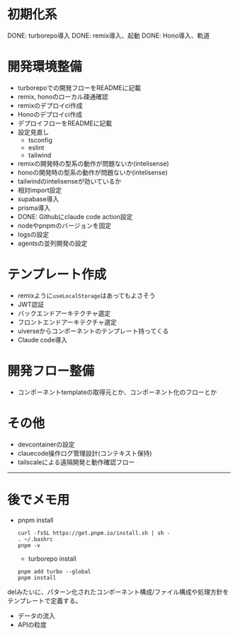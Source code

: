 # 初期化系

DONE: turborepo導入
DONE: remix導入、起動
DONE: Hono導入、軌道

# 開発環境整備

- turborepoでの開発フローをREADMEに記載
- remix, honoのローカル疎通確認
- remixのデプロイci作成
- Honoのデプロイci作成
- デプロイフローをREADMEに記載
- 設定見直し
  - tsconfig
  - eslint
  - tailwind
- remixの開発時の型系の動作が問題ないか(intelisense)
- honoの開発時の型系の動作が問題ないか(intelisense)
- tailwindのintelisenseが効いているか
- 相対import設定
- supabase導入
- prisma導入
- DONE: Githubにclaude code action設定
- nodeやpnpmのバージョンを固定
- logsの設定
- agentsの並列開発の設定

# テンプレート作成

- remixように`useLocalStorage`はあってもよさそう
- JWT認証
- バックエンドアーキテクチャ選定
- フロントエンドアーキテクチャ選定
- uiverseからコンポーネントのテンプレート持ってくる
- Claude code導入

# 開発フロー整備

- コンポーネントtemplateの取得元とか、コンポーネント化のフローとか

# その他

- devcontainerの設定
- clauecode操作ログ管理設計(コンテキスト保持)
- tailscaleによる遠隔開発と動作確認フロー

---

# 後でメモ用

- pnpm install

  ```
  curl -fsSL https://get.pnpm.io/install.sh | sh -
  . ~/.bashrc
  pnpm -v
  ```

  - turborepo install

  ```
  pnpm add turbo --global
  pnpm install
  ```

delみたいに、パターン化されたコンポーネント構成/ファイル構成や処理方針をテンプレートで定義する。

- データの流入
- APIの粒度
